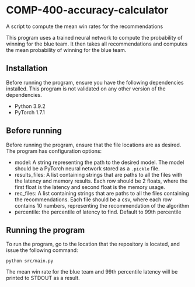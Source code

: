 # COMP-400-accuracy-calculator
A script to compute the mean win rates for the recommendations

This program uses a trained neural network to compute the probability of winning for the blue team. It then takes all recommendations and computes the mean probability of winning for the blue team. 

## Installation

Before running the program, ensure you have the following dependencies installed. This program is not validated on any other version of the dependencies. 

- Python 3.9.2
- PyTorch 1.7.1

## Before running

Before running the program, ensure that the file locations are as desired. The program has configuration options:

- model: A string representing the path to the desired model. The model should be a PyTorch neural network stored as a ```.pickle``` file.
- results_files: A list containing strings that are paths to all the files with the latency and memory results. Each row should be 2 floats, where the first float is the latency and second float is the memory usage.
- rec_files: A list containing strings that are paths to all the files containing the recommendations. Each file should be a csv, where each row contains 10 numbers, representing the recommendation of the algorithm
- percentile: the percentile of latency to find. Default to 99th percentile

## Running the program

To run the program, go to the location that the repository is located, and issue the following command:

```
python src/main.py
```

The mean win rate for the blue team and 99th percentile latency will be printed to STDOUT as a result. 